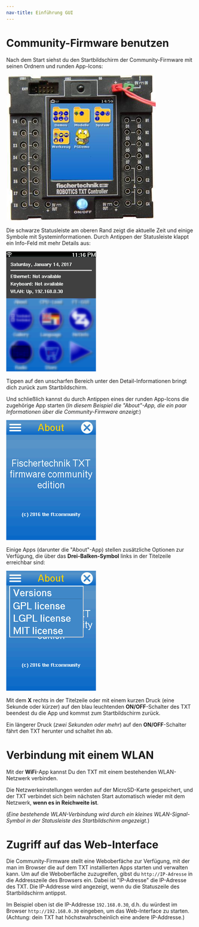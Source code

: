 ```yaml
---
nav-title: Einführung GUI
---
```

# Community-Firmware benutzen

Nach dem Start siehst du den Startbildschirm der Community-Firmware mit seinen Ordnern und runden App-Icons:

![Launcher](../../media/txt_cw.jpg "Beispielbild mit weiteren Apps")

Die schwarze Statusleiste am oberen Rand zeigt die aktuelle Zeit und einige Symbole mit Systeminformationen. Durch Antippen der Statusleiste klappt ein Info-Feld mit mehr Details aus:

![Launcher](../../media/launcher-with-info-menu.png "Hauptbildschirm mit ausgeklapptem Info-Bereich")

Tippen auf den unscharfen Bereich unter den Detail-Informationen bringt dich zurück zum Startbildschirm.


Und schließlich kannst du durch Antippen eines der runden App-Icons die zugehörige App starten (_In diesem Beispiel die "About"-App, die ein paar Informationen über die Community-Firmware anzeigt:_)

![About](../../media/about.png "Screenshot der 'About'-App")

Einige Apps (darunter die "About"-App) stellen zusätzliche Optionen zur Verfügung, die über das **Drei-Balken-Symbol** links in der Titelzeile erreichbar sind:

![About](../../media/about-with-menu.png "Screenshot  der 'About'-App mit ausgeklapptem Options-Menü")

Mit dem **X** rechts in der Titelzeile oder mit einem kurzen Druck (eine Sekunde oder kürzer) auf den blau leuchtenden **ON/OFF**-Schalter des TXT beendest du die App und kommst zum Startbildschirm zurück.

Ein längerer Druck (_zwei Sekunden oder mehr_) auf den **ON/OFF**-Schalter fährt den TXT herunter und schaltet ihn ab.

# Verbindung mit einem WLAN

Mit der **WiFi**-App kannst Du den TXT mit einem bestehenden WLAN-Netzwerk verbinden.

Die Netzwerkeinstellungen werden auf der MicroSD-Karte gespeichert, und der TXT verbindet sich beim nächsten Start automatisch wieder mit dem Netzwerk, **wenn es in Reichweite ist**.

(_Eine bestehende WLAN-Verbindung wird durch ein kleines WLAN-Signal-Symbol in der Statusleiste des Startbildschirm angezeigt._)

# Zugriff auf das Web-Interface

Die Community-Firmware stellt eine Weboberfäche zur Verfügung, mit der man im Browser die auf dem TXT installierten Apps starten und verwalten kann. Um auf die Weboberfäche zuzugreifen, gibst du `http://IP-Adresse` in die Addresszeile des Browsers ein. Dabei ist "IP-Adresse" die IP-Adresse des TXT. Die IP-Addresse wird angezeigt, wenn du die Statuszeile des Startbildschirm antippst.

Im Beispiel oben ist die IP-Addresse `192.168.0.30`, d.h. du würdest im Browser `http://192.168.0.30` eingeben, um das Web-Interface zu starten. (Achtung: dein TXT hat höchstwahrscheinlich eine andere IP-Addresse.)
